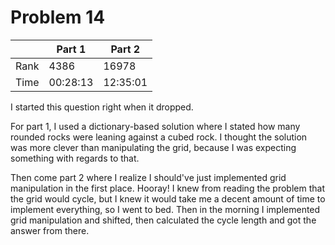 # Problem 14
| | Part 1 | Part 2 |
|---|---|---|
| Rank | 4386 | 16978 |
| Time | 00:28:13 | 12:35:01 |

I started this question right when it dropped.

For part 1, I used a dictionary-based solution where I stated how many rounded rocks were leaning against a cubed rock. I thought the solution was more clever than manipulating the grid, because I was expecting something with regards to that.

Then come part 2 where I realize I should've just implemented grid manipulation in the first place. Hooray! I knew from reading the problem that the grid would cycle, but I knew it would take me a decent amount of time to implement everything, so I went to bed. Then in the morning I implemented grid manipulation and shifted, then calculated the cycle length and got the answer from there.